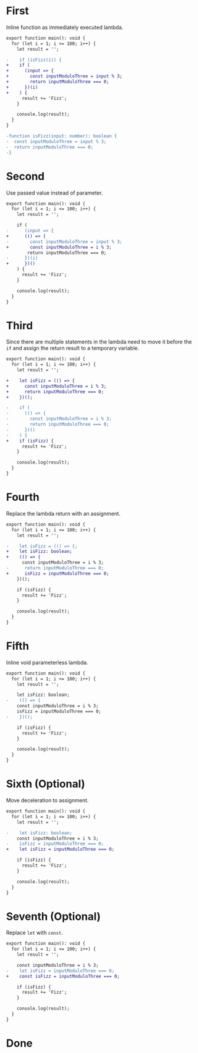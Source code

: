 # First

Inline function as immediately executed lambda.

```diff
export function main(): void {
  for (let i = 1; i <= 100; i++) {
    let result = '';

-    if (isFizz(i)) {
+    if (
+      (input => {
+        const inputModuloThree = input % 3;
+        return inputModuloThree === 0;
+      })(i)
+    ) {
      result += 'Fizz';
    }

    console.log(result);
  }
}

-function isFizz(input: number): boolean {
-  const inputModuloThree = input % 3;
-  return inputModuloThree === 0;
-}

```

# Second

Use passed value instead of parameter.

```diff
export function main(): void {
  for (let i = 1; i <= 100; i++) {
    let result = '';

    if (
-      (input => {
+      (() => {
-        const inputModuloThree = input % 3;
+        const inputModuloThree = i % 3;
        return inputModuloThree === 0;
-      })(i)
+      })()
    ) {
      result += 'Fizz';
    }

    console.log(result);
  }
}
```

# Third

Since there are multiple statements in the lambda need to move it before the `if` and assign the return result to a temporary variable.

```diff
export function main(): void {
  for (let i = 1; i <= 100; i++) {
    let result = '';

+    let isFizz = (() => {
+      const inputModuloThree = i % 3;
+      return inputModuloThree === 0;
+    })();

-    if (
-      (() => {
-        const inputModuloThree = i % 3;
-        return inputModuloThree === 0;
-      })()
-    ) {
+    if (isFizz) {
      result += 'Fizz';
    }

    console.log(result);
  }
}

```

# Fourth

Replace the lambda return with an assignment.

```diff
export function main(): void {
  for (let i = 1; i <= 100; i++) {
    let result = '';

-    let isFizz = (() => {;
+    let isFizz: boolean;
+    (() => {
      const inputModuloThree = i % 3;
-      return inputModuloThree === 0;
+      isFizz = inputModuloThree === 0;
    })();

    if (isFizz) {
      result += 'Fizz';
    }

    console.log(result);
  }
}
```

# Fifth

Inline void parameterless lambda.

```diff
export function main(): void {
  for (let i = 1; i <= 100; i++) {
    let result = '';

    let isFizz: boolean;
-    (() => {
    const inputModuloThree = i % 3;
    isFizz = inputModuloThree === 0;
-    })();

    if (isFizz) {
      result += 'Fizz';
    }

    console.log(result);
  }
}
```

# Sixth (Optional)

Move deceleration to assignment.

```diff
export function main(): void {
  for (let i = 1; i <= 100; i++) {
    let result = '';

-    let isFizz: boolean;
    const inputModuloThree = i % 3;
-    isFizz = inputModuloThree === 0;
+    let isFizz = inputModuloThree === 0;

    if (isFizz) {
      result += 'Fizz';
    }

    console.log(result);
  }
}
```

# Seventh (Optional)

Replace `let` with `const`.

```diff
export function main(): void {
  for (let i = 1; i <= 100; i++) {
    let result = '';

    const inputModuloThree = i % 3;
-    let isFizz = inputModuloThree === 0;
+    const isFizz = inputModuloThree === 0;

    if (isFizz) {
      result += 'Fizz';
    }

    console.log(result);
  }
}
```

# Done